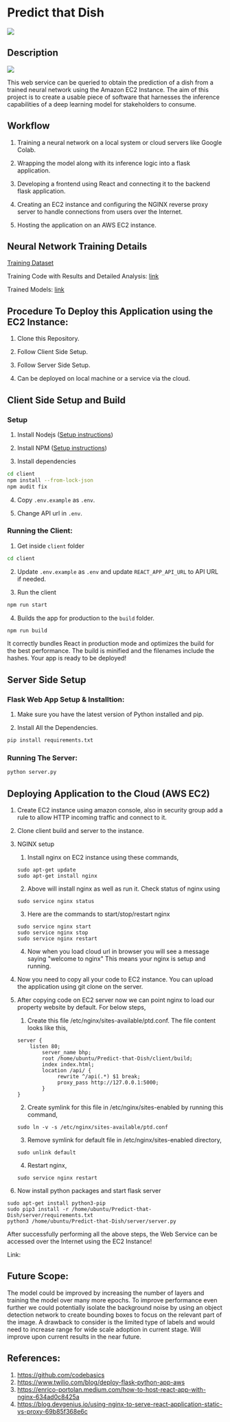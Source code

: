 # Predict that Dish

![](/extras/home_page.png)

## Description

![](/extras/Architecture.png)

This web service can be queried to obtain the prediction of a dish from a trained neural network using the Amazon EC2 Instance. The aim of this project is to create a usable piece of software that harnesses the inference capabilities of a deep learning model for stakeholders to consume.

## Workflow

1. Training a neural network on a local system or cloud servers like Google Colab.

2. Wrapping the model along with its inference logic into a flask application.

3. Developing a frontend using React and connecting it to the backend flask application.

4. Creating an EC2 instance and configuring the NGINX reverse proxy server to handle connections from users over the Internet.

5. Hosting the application on an AWS EC2 instance.

## Neural Network Training Details

[Training Dataset](https://www.kaggle.com/datasets/kmader/food41)

Training Code with Results and Detailed Analysis: [link](https://github.com/KingJulius/Predict-that-Dish/blob/main/training/efficientnetb0-train.ipynb)

Trained Models: [link](https://github.com/KingJulius/Predict-that-Dish/tree/main/server/artifacts/efficientnetb0)

## Procedure To Deploy this Application using the EC2 Instance:

1. Clone this Repository.

2. Follow Client Side Setup.

3. Follow Server Side Setup.

4. Can be deployed on local machine or a service via the cloud.

## Client Side Setup and Build

### Setup

1. Install Nodejs ([Setup instructions](https://nodejs.org/en/download/package-manager/))

2. Install NPM ([Setup instructions](https://www.npmjs.com/get-npm))

3. Install dependencies

```bash
cd client
npm install --from-lock-json
npm audit fix
```

4. Copy `.env.example` as `.env`.

5. Change API url in `.env`.

### Running the Client:

1. Get inside `client` folder

```bash
cd client
```

2. Update `.env.example` as `.env` and update `REACT_APP_API_URL` to API URL if needed.

3. Run the client

```bash
npm run start
```

4. Builds the app for production to the `build` folder.

```bash
npm run build
```

It correctly bundles React in production mode and optimizes the build for the best performance.
The build is minified and the filenames include the hashes.
Your app is ready to be deployed!

## Server Side Setup

### Flask Web App Setup & Installtion:

1. Make sure you have the latest version of Python installed and pip.

2. Install All the Dependencies.

```bash
pip install requirements.txt
```

### Running The Server:

```bash
python server.py
```

## Deploying Application to the Cloud (AWS EC2)

1. Create EC2 instance using amazon console, also in security group add a rule to allow HTTP incoming traffic and connect to it.

2. Clone client build and server to the instance.

3. NGINX setup

   1. Install nginx on EC2 instance using these commands,

   ```
   sudo apt-get update
   sudo apt-get install nginx
   ```

   2. Above will install nginx as well as run it. Check status of nginx using

   ```
   sudo service nginx status
   ```

   3. Here are the commands to start/stop/restart nginx

   ```
   sudo service nginx start
   sudo service nginx stop
   sudo service nginx restart
   ```

   4. Now when you load cloud url in browser you will see a message saying "welcome to nginx" This means your nginx is setup and running.

4. Now you need to copy all your code to EC2 instance. You can upload the application using git clone on the server.

5. After copying code on EC2 server now we can point nginx to load our property website by default. For below steps,

   1. Create this file /etc/nginx/sites-available/ptd.conf. The file content looks like this,

   ```
   server {
       listen 80;
           server_name bhp;
           root /home/ubuntu/Predict-that-Dish/client/build;
           index index.html;
           location /api/ {
                rewrite ^/api(.*) $1 break;
                proxy_pass http://127.0.0.1:5000;
           }
   }
   ```

   2. Create symlink for this file in /etc/nginx/sites-enabled by running this command,

   ```
   sudo ln -v -s /etc/nginx/sites-available/ptd.conf
   ```

   3. Remove symlink for default file in /etc/nginx/sites-enabled directory,

   ```
   sudo unlink default
   ```

   4. Restart nginx,

   ```
   sudo service nginx restart
   ```

6. Now install python packages and start flask server

```
sudo apt-get install python3-pip
sudo pip3 install -r /home/ubuntu/Predict-that-Dish/server/requirements.txt
python3 /home/ubuntu/Predict-that-Dish/server/server.py
```

After successfully performing all the above steps, the Web Service can be accessed over the Internet using the EC2 Instance! 

Link:  
## Future Scope:

The model could be improved by increasing the number of layers and training the model over many more epochs. To improve performance even further we could potentially isolate the background noise by using an object detection network to create bounding boxes to focus on the relevant part of the image. A drawback to consider is the limited type of labels and would need to increase range for wide scale adoption in current stage. Will improve upon current results in the near future.

## References:

1. https://github.com/codebasics
2. https://www.twilio.com/blog/deploy-flask-python-app-aws
3. https://enrico-portolan.medium.com/how-to-host-react-app-with-nginx-634ad0c8425a
4. https://blog.devgenius.io/using-nginx-to-serve-react-application-static-vs-proxy-69b85f368e6c
